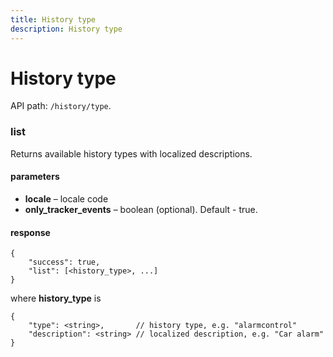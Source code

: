 ```yaml
---
title: History type
description: History type
---
```


# History type

API path: `/history/type`.

### list

Returns available history types with localized descriptions.

#### parameters

*   **locale** – locale code
*   **only_tracker_events** – boolean (optional). Default - true.

#### response

```json5
{
    "success": true, 
    "list": [<history_type>, ...]
}
```   

where **history_type** is

```json5
{
    "type": <string>,       // history type, e.g. "alarmcontrol"
    "description": <string> // localized description, e.g. "Car alarm"
}
```